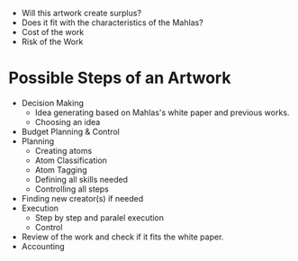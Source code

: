* Will this artwork create surplus?
* Does it fit with the characteristics of the Mahlas?
* Cost of the work
* Risk of the Work

# Possible Steps of an Artwork
* Decision Making
  * Idea generating based on Mahlas's white paper and previous works.
  * Choosing an idea
* Budget Planning & Control
* Planning
  * Creating atoms
  * Atom Classification
  * Atom Tagging
  * Defining all skills needed
  * Controlling all steps
* Finding new creator(s) if needed
* Execution
  * Step by step and paralel execution
  * Control
* Review of the work and check if it fits the white paper.
* Accounting


